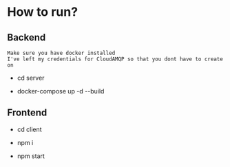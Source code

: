 
# How to run?




## Backend
    Make sure you have docker installed
    I've left my credentials for CloudAMQP so that you dont have to create on

- cd server

- docker-compose up -d --build


## Frontend

- cd client

- npm i

- npm start 

